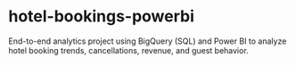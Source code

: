 # hotel-bookings-powerbi
End-to-end analytics project using BigQuery (SQL) and Power BI to analyze hotel booking trends, cancellations, revenue, and guest behavior.
